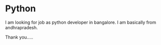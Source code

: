# Python
I am looking for job as python developer in bangalore.
I am basically from andhrapradesh.






Thank you.....
